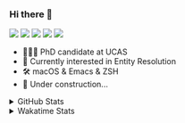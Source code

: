 ### Hi there 👋

[![](https://img.shields.io/badge/-Email-325180?logo=maildotru&logoColor=white&style=flat-square)](mailto:hi@wang.tianshu.me)
[![](https://img.shields.io/badge/-GitHub-black?logo=GitHub&style=flat-square)](https://github.com/tshu-w)
[![](https://img.shields.io/badge/-Telegram-26a5e4?labelColor=fafafa&logo=telegram&style=flat-square)](https://t.me/tshu_w) 
[![](https://img.shields.io/badge/-Twitter-1da1f2?logo=Twitter&logoColor=white&style=flat-square)](https://twitter.com/tshu_w)
[![](https://komarev.com/ghpvc/?username=tshu-w&color=blueviolet&style=flat-square)]()



- 🧑🏻‍🎓 PhD candidate at UCAS
- 🔭 Currently interested in Entity Resolution
- 🛠 macOS & Emacs & ZSH
- 🚧 Under construction...

<details>

<summary>GitHub Stats</summary>

![Tianshu's GitHub stats](https://github-readme-stats.vercel.app/api?username=tshu-w&show_icons=true&theme=buefy&count_private=true)
  
</details>


<details>
  <summary>Wakatime Stats</summary>

  Currently, files accessed by tramp cannot be tracked by wakatime, see https://github.com/wakatime/wakatime-mode/issues/27
  <br>
  
<!--START_SECTION:waka-->
![Code Time](http://img.shields.io/badge/Code%20Time-6%2C181%20hrs%2014%20mins-blue)

**I'm an Early 🐤** 

```text
🌞 Morning    73 commits     ████░░░░░░░░░░░░░░░░░░░░░   16.33% 
🌆 Daytime    232 commits    █████████████░░░░░░░░░░░░   51.9% 
🌃 Evening    127 commits    ███████░░░░░░░░░░░░░░░░░░   28.41% 
🌙 Night      15 commits     ░░░░░░░░░░░░░░░░░░░░░░░░░   3.36%

```
📅 **I'm Most Productive on Tuesday** 

```text
Monday       77 commits     ████░░░░░░░░░░░░░░░░░░░░░   17.23% 
Tuesday      92 commits     █████░░░░░░░░░░░░░░░░░░░░   20.58% 
Wednesday    54 commits     ███░░░░░░░░░░░░░░░░░░░░░░   12.08% 
Thursday     45 commits     ██░░░░░░░░░░░░░░░░░░░░░░░   10.07% 
Friday       71 commits     ████░░░░░░░░░░░░░░░░░░░░░   15.88% 
Saturday     63 commits     ███░░░░░░░░░░░░░░░░░░░░░░   14.09% 
Sunday       45 commits     ██░░░░░░░░░░░░░░░░░░░░░░░   10.07%

```


📊 **This Week I Spent My Time On** 

```text
💬 Programming Languages: 
sh                       13 hrs 48 mins      █████████████████████████   100.0%

🔥 Editors: 
Zsh                      13 hrs 48 mins      █████████████████████████   100.0%

🐱‍💻 Projects: 
universal-blocker        8 hrs 11 mins       ██████████████░░░░░░░░░░░   59.37% 
Terminal                 5 hrs 17 mins       █████████░░░░░░░░░░░░░░░░   38.27% 
dotfiles                 6 mins              ░░░░░░░░░░░░░░░░░░░░░░░░░   0.84% 
compat                   5 mins              ░░░░░░░░░░░░░░░░░░░░░░░░░   0.61% 
magit                    4 mins              ░░░░░░░░░░░░░░░░░░░░░░░░░   0.52%

💻 Operating System: 
Linux                    10 hrs 23 mins      ██████████████████░░░░░░░   75.21% 
Mac                      3 hrs 25 mins       ██████░░░░░░░░░░░░░░░░░░░   24.79%

```

**I Mostly Code in Python** 

```text
Python                   11 repos            ████████████░░░░░░░░░░░░░   50.0% 
HTML                     2 repos             ██░░░░░░░░░░░░░░░░░░░░░░░   9.09% 
Emacs Lisp               2 repos             ██░░░░░░░░░░░░░░░░░░░░░░░   9.09% 
JavaScript               2 repos             ██░░░░░░░░░░░░░░░░░░░░░░░   9.09% 
TeX                      2 repos             ██░░░░░░░░░░░░░░░░░░░░░░░   9.09%

```



 Last Updated on 10/01/2023 08:06:34 UTC
<!--END_SECTION:waka-->
</details>
